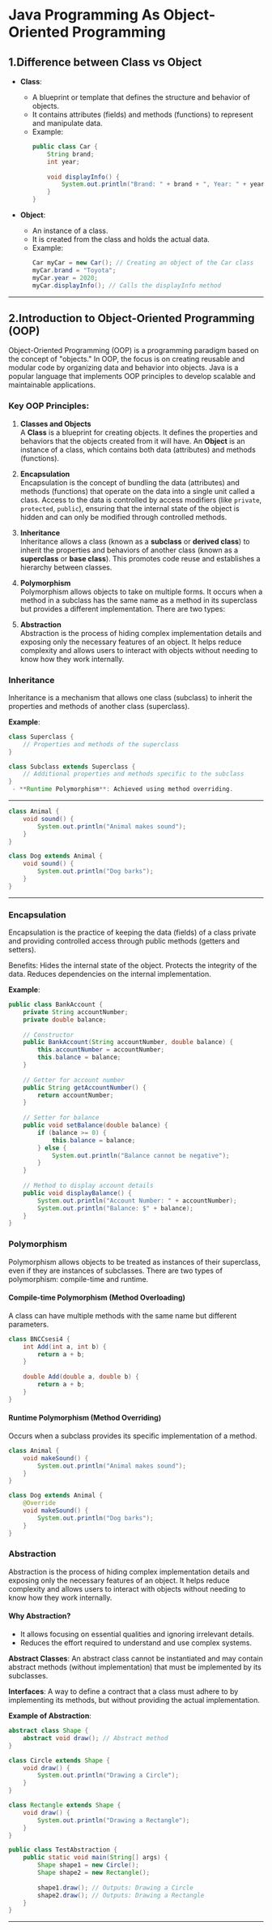 # **Java Programming As Object-Oriented Programming**

## **1.Difference between Class vs Object**

- **Class**: 
  - A blueprint or template that defines the structure and behavior of objects.
  - It contains attributes (fields) and methods (functions) to represent and manipulate data.
  - Example:
    ```java
    public class Car {
        String brand;
        int year;
        
        void displayInfo() {
            System.out.println("Brand: " + brand + ", Year: " + year);
        }
    }
    ```

- **Object**: 
  - An instance of a class.
  - It is created from the class and holds the actual data.
  - Example:
    ```java
    Car myCar = new Car(); // Creating an object of the Car class
    myCar.brand = "Toyota";
    myCar.year = 2020;
    myCar.displayInfo(); // Calls the displayInfo method
    ```

---

## **2.Introduction to Object-Oriented Programming (OOP)**

Object-Oriented Programming (OOP) is a programming paradigm based on the concept of "objects." In OOP, the focus is on creating reusable and modular code by organizing data and behavior into objects. Java is a popular language that implements OOP principles to develop scalable and maintainable applications.

### Key OOP Principles:
1. **Classes and Objects**  
   A **Class** is a blueprint for creating objects. It defines the properties and behaviors that the objects created from it will have. An **Object** is an instance of a class, which contains both data (attributes) and methods (functions).

2. **Encapsulation**  
   Encapsulation is the concept of bundling the data (attributes) and methods (functions) that operate on the data into a single unit called a class. Access to the data is controlled by access modifiers (like `private`, `protected`, `public`), ensuring that the internal state of the object is hidden and can only be modified through controlled methods.

3. **Inheritance**  
   Inheritance allows a class (known as a **subclass** or **derived class**) to inherit the properties and behaviors of another class (known as a **superclass** or **base class**). This promotes code reuse and establishes a hierarchy between classes.

4. **Polymorphism**  
   Polymorphism allows objects to take on multiple forms. It occurs when a method in a subclass has the same name as a method in its superclass but provides a different implementation. There are two types:

5. **Abstraction**  
   Abstraction is the process of hiding complex implementation details and exposing only the necessary features of an object. It helps reduce complexity and allows users to interact with objects without needing to know how they work internally.
   
### **Inheritance**

Inheritance is a mechanism that allows one class (subclass) to inherit the properties and methods of another class (superclass).

**Example**:  
```java
class Superclass {
    // Properties and methods of the superclass
}

class Subclass extends Superclass {
    // Additional properties and methods specific to the subclass
}
 - **Runtime Polymorphism**: Achieved using method overriding.
```
---
```java
class Animal {
    void sound() {
        System.out.println("Animal makes sound");
    }
}

class Dog extends Animal {
    void sound() {
        System.out.println("Dog barks");
    }
}
```
---

### **Encapsulation**

Encapsulation is the practice of keeping the data (fields) of a class private and providing controlled access through public methods (getters and setters).

Benefits:
Hides the internal state of the object.
Protects the integrity of the data.
Reduces dependencies on the internal implementation.

**Example**: 
```java
public class BankAccount {
    private String accountNumber;
    private double balance;
    
    // Constructor
    public BankAccount(String accountNumber, double balance) {
        this.accountNumber = accountNumber;
        this.balance = balance;
    }
    
    // Getter for account number
    public String getAccountNumber() {
        return accountNumber;
    }
    
    // Setter for balance
    public void setBalance(double balance) {
        if (balance >= 0) {
            this.balance = balance;
        } else {
            System.out.println("Balance cannot be negative");
        }
    }
    
    // Method to display account details
    public void displayBalance() {
        System.out.println("Account Number: " + accountNumber);
        System.out.println("Balance: $" + balance);
    }
}
```
### **Polymorphism**

Polymorphism allows objects to be treated as instances of their superclass, even if they are instances of subclasses. There are two types of polymorphism: compile-time and runtime.

#### Compile-time Polymorphism (Method Overloading)
A class can have multiple methods with the same name but different parameters.

```java
class BNCCsesi4 {
    int Add(int a, int b) {
        return a + b;
    }
    
    double Add(double a, double b) {
        return a + b;
    }
}
```

#### Runtime Polymorphism (Method Overriding)
Occurs when a subclass provides its specific implementation of a method.
```java
class Animal {
    void makeSound() {
        System.out.println("Animal makes sound");
    }
}

class Dog extends Animal {
    @Override
    void makeSound() {
        System.out.println("Dog barks");
    }
}
```

### **Abstraction**  
   Abstraction is the process of hiding complex implementation details and exposing only the necessary features of an object. It helps reduce complexity and allows users to interact with objects without needing to know how they work internally.
   
#### **Why Abstraction?**  
   - It allows focusing on essential qualities and ignoring irrelevant details.
   - Reduces the effort required to understand and use complex systems.
   
**Abstract Classes**: An abstract class cannot be instantiated and may contain abstract methods (without implementation) that must be implemented by its subclasses.
   
**Interfaces**: A way to define a contract that a class must adhere to by implementing its methods, but without providing the actual implementation.
   
**Example of Abstraction**:
 ```java
 abstract class Shape {
     abstract void draw(); // Abstract method
 }
 
 class Circle extends Shape {
     void draw() {
         System.out.println("Drawing a Circle");
     }
 }
 
 class Rectangle extends Shape {
     void draw() {
         System.out.println("Drawing a Rectangle");
     }
 }
 
 public class TestAbstraction {
     public static void main(String[] args) {
         Shape shape1 = new Circle();
         Shape shape2 = new Rectangle();
         
         shape1.draw(); // Outputs: Drawing a Circle
         shape2.draw(); // Outputs: Drawing a Rectangle
     }
 }
 ```

---
